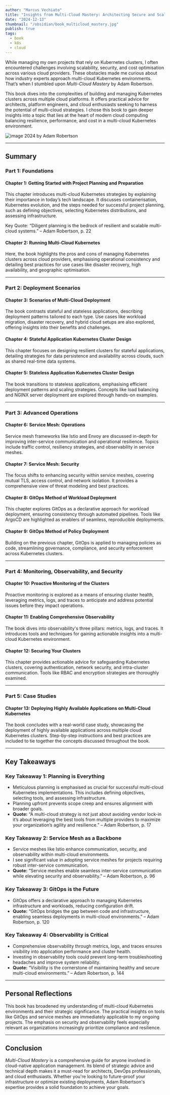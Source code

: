 ```yaml
---
author: "Marcus Vechiato"
title: "Insights from Multi-Cloud Mastery: Architecting Secure and Scalable Kubernetes Systems and Infrastructures"
date: "2024-12-13"
thumbnail: "/obsidian/book_multicloud_mastery.jpg"
publish: true
tags: 
  - book
  - k8s
  - cloud
--- 
```



While managing my own projects that rely on Kubernetes clusters, I often encountered challenges involving scalability, security, and cost optimisation across various cloud providers. These obstacles made me curious about how industry experts approach multi-cloud Kubernetes environments. That’s when I stumbled upon _Multi-Cloud Mastery_ by Adam Robertson.

This book dives into the complexities of building and managing Kubernetes clusters across multiple cloud platforms. It offers practical advice for architects, platform engineers, and cloud enthusiasts seeking to harness the potential of multi-cloud strategies. I chose this book to gain deeper insights into a topic that lies at the heart of modern cloud computing balancing resilience, performance, and cost in a multi-cloud Kubernetes environment.

![image](/obsidian/book_multicloud_mastery.jpg)
2024 by Adam Robertson

---

## **Summary**

### **Part 1: Foundations**

#### **Chapter 1: Getting Started with Project Planning and Preparation**

This chapter introduces multi-cloud Kubernetes strategies by explaining their importance in today’s tech landscape. It discusses containerisation, Kubernetes evolution, and the steps needed for successful project planning, such as defining objectives, selecting Kubernetes distributions, and assessing infrastructure.

Key Quote: “Diligent planning is the bedrock of resilient and scalable multi-cloud systems.” – Adam Robertson, p. 22

#### **Chapter 2: Running Multi-Cloud Kubernetes**

Here, the book highlights the pros and cons of managing Kubernetes clusters across cloud providers, emphasising operational consistency and detailing best practices for use cases like disaster recovery, high availability, and geographic optimisation.

---

### **Part 2: Deployment Scenarios**

#### **Chapter 3: Scenarios of Multi-Cloud Deployment**

The book contrasts stateful and stateless applications, describing deployment patterns tailored to each type. Use cases like workload migration, disaster recovery, and hybrid cloud setups are also explored, offering insights into their benefits and challenges.

#### **Chapter 4: Stateful Application Kubernetes Cluster Design**

This chapter focuses on designing resilient clusters for stateful applications, detailing strategies for data persistence and availability across clouds, such as shared real-time data systems.

#### **Chapter 5: Stateless Application Kubernetes Cluster Design**

The book transitions to stateless applications, emphasising efficient deployment patterns and scaling strategies. Concepts like load balancing and NGINX server deployment are explored through hands-on examples.

---

### **Part 3: Advanced Operations**

#### **Chapter 6: Service Mesh: Operations**

Service mesh frameworks like Istio and Envoy are discussed in-depth for improving inter-service communication and operational resilience. Topics include traffic control, resiliency strategies, and observability in service meshes.

#### **Chapter 7: Service Mesh: Security**

The focus shifts to enhancing security within service meshes, covering mutual TLS, access control, and network isolation. It provides a comprehensive view of threat modeling and best practices.

#### **Chapter 8: GitOps Method of Workload Deployment**

This chapter explores GitOps as a declarative approach for workload deployment, ensuring consistency through automated pipelines. Tools like ArgoCD are highlighted as enablers of seamless, reproducible deployments.

#### **Chapter 9: GitOps Method of Policy Deployment**

Building on the previous chapter, GitOps is applied to managing policies as code, streamlining governance, compliance, and security enforcement across Kubernetes clusters.

---

### **Part 4: Monitoring, Observability, and Security**

#### **Chapter 10: Proactive Monitoring of the Clusters**

Proactive monitoring is explored as a means of ensuring cluster health, leveraging metrics, logs, and traces to anticipate and address potential issues before they impact operations.

#### **Chapter 11: Enabling Comprehensive Observability**

The book dives into observability's three pillars: metrics, logs, and traces. It introduces tools and techniques for gaining actionable insights into a multi-cloud Kubernetes environment.

#### **Chapter 12: Securing Your Clusters**

This chapter provides actionable advice for safeguarding Kubernetes clusters, covering authentication, network security, and intra-cluster communication. Tools like RBAC and encryption strategies are thoroughly examined.

---

### **Part 5: Case Studies**

#### **Chapter 13: Deploying Highly Available Applications on Multi-Cloud Kubernetes**

The book concludes with a real-world case study, showcasing the deployment of highly available applications across multiple cloud Kubernetes clusters. Step-by-step instructions and best practices are included to tie together the concepts discussed throughout the book.

---

## **Key Takeaways**

### **Key Takeaway 1: Planning is Everything**

- Meticulous planning is emphasised as crucial for successful multi-cloud Kubernetes implementations. This includes defining objectives, selecting tools, and assessing infrastructure.
- Planning upfront prevents scope creep and ensures alignment with broader goals.
- **Quote:** “A multi-cloud strategy is not just about avoiding vendor lock-in it’s about leveraging the best tools from multiple providers to maximize your organization’s agility and resilience.” – Adam Robertson, p. 17

### **Key Takeaway 2: Service Mesh as a Backbone**

- Service meshes like Istio enhance communication, security, and observability within multi-cloud environments.
- I see significant value in adopting service meshes for projects requiring robust inter-service communication.
- **Quote:** “Service meshes enable seamless inter-service communication while elevating security and observability.” – Adam Robertson, p. 96

### **Key Takeaway 3: GitOps is the Future**

- GitOps offers a declarative approach to managing Kubernetes infrastructure and workloads, reducing configuration drift.
- **Quote:** “GitOps bridges the gap between code and infrastructure, enabling seamless deployments in multi-cloud environments.” – Adam Robertson, p. 120

### **Key Takeaway 4: Observability is Critical**

- Comprehensive observability through metrics, logs, and traces ensures visibility into application performance and cluster health.
- Investing in observability tools could prevent long-term troubleshooting headaches and improve system reliability.
- **Quote:** “Visibility is the cornerstone of maintaining healthy and secure multi-cloud environments.” – Adam Robertson, p. 144

---

## **Personal Reflections**

This book has broadened my understanding of multi-cloud Kubernetes environments and their strategic significance. The practical insights on tools like GitOps and service meshes are immediately applicable to my ongoing projects. The emphasis on security and observability feels especially relevant as organizations increasingly prioritize compliance and resilience.

---

## **Conclusion**

_Multi-Cloud Mastery_ is a comprehensive guide for anyone involved in cloud-native application management. Its blend of strategic advice and technical depth makes it a must-read for architects, DevOps professionals, and cloud enthusiasts. Whether you're looking to future-proof your infrastructure or optimize existing deployments, Adam Robertson's expertise provides a solid foundation to achieve your goals.